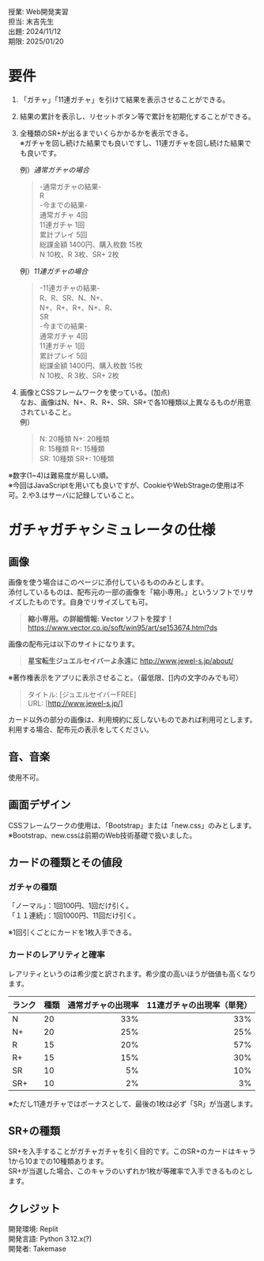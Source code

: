 授業:  Web開発実習  
担当:  末吉先生  
出題:  2024/11/12  
期限:  2025/01/20

# 要件
1. 「ガチャ」「11連ガチャ」を引けて結果を表示させることができる。  

2. 結果の累計を表示し、リセットボタン等で累計を初期化することができる。
   
3. 全種類のSR+が出るまでいくらかかるかを表示できる。  
   ※ガチャを回し続けた結果でも良いですし、11連ガチャを回し続けた結果でも良いです。
   
   例）_通常ガチャの場合_  
   > -通常ガチャの結果-  
   > R  
   > -今までの結果-  
   > 通常ガチャ 4回  
   > 11連ガチャ 1回  
   > 累計プレイ 5回  
   > 総課金額 1400円、購入枚数 15枚  
   > N 10枚、R 3枚、SR+ 2枚

   例）_11連ガチャの場合_  
   > -11連ガチャの結果-  
   > R、R、SR、N、N+、  
   > N+、R+、R+、N+、R、  
   > SR  
   > -今までの結果-  
   > 通常ガチャ 4回  
   > 11連ガチャ 1回  
   > 累計プレイ 5回  
   > 総課金額 1400円、購入枚数 15枚  
   > N 10枚、R 3枚、SR+ 2枚

5. 画像とCSSフレームワークを使っている。(加点)  
   なお、画像はN、N+、R、R+、SR、SR+で各10種類以上異なるものが用意されていること。  
   例）
   > N: 20種類  N+: 20種類  
   > R: 15種類  R+: 15種類  
   > SR: 10種類  SR+: 10種類

※数字(1~4)は難易度が易しい順。  
※今回はJavaScriptを用いても良いですが、CookieやWebStrageの使用は不可。2.や3.はサーバに記録していること。

# ガチャガチャシミュレータの仕様
## 画像
画像を使う場合はこのページに添付しているもののみとします。  
添付しているものは、配布元の一部の画像を「縮小専用。」というソフトでリサイズしたものです。自身でリサイズしても可。  
> **縮小専用。の詳細情報: Vector ソフトを探す！**  
https://www.vector.co.jp/soft/win95/art/se153674.html?ds

画像の配布元は以下のサイトになります。  
> **星宝転生ジュエルセイバーよ永遠に**
http://www.jewel-s.jp/about/

※著作権表示をアプリに表示させること。（最低限、[]内の文字のみでも可）  
> タイトル: [ジュエルセイバーFREE]  
> URL: [http://www.jewel-s.jp/]

カード以外の部分の画像は、利用規約に反しないものであれば利用可とします。    
利用する場合、配布元の表示をしてください。

## 音、音楽  
使用不可。

## 画面デザイン  
CSSフレームワークの使用は、「Bootstrap」または「new.css」のみとします。  
※Bootstrap、new.cssは前期のWeb技術基礎で扱いました。  

## カードの種類とその値段  
### ガチャの種類  
「ノーマル」：1回100円、1回だけ引く。  
「１１連続」：1回1000円、11回だけ引く。

※1回引くごとにカードを1枚入手できる。

### カードのレアリティと確率
レアリティというのは希少度と訳されます。希少度の高いほうが価値も高くなります。

| ランク | 種類 | 通常ガチャの出現率 | 11連ガチャの出現率（単発） |
|---|---|---:|---:|
| N | 20 | 33% | 33% |
| N+ | 20 | 25% | 25% |
| R | 15 | 20% | 57% |
| R+ | 15 | 15% | 30% |
| SR | 10 | 5% | 10% |
| SR+ | 10 | 2% | 3% |

※ただし11連ガチャではボーナスとして、最後の1枚は必ず「SR」が当選します。

## SR+の種類
SR+を入手することがガチャガチャを引く目的です。このSR+のカードはキャラ1から10までの10種類あります。  
SR+が当選した場合、このキャラのいずれか1枚が等確率で入手できるものとします。

## クレジット
開発環境: Replit  
開発言語: Python 3.12.x(?)  
開発者:  Takemase
